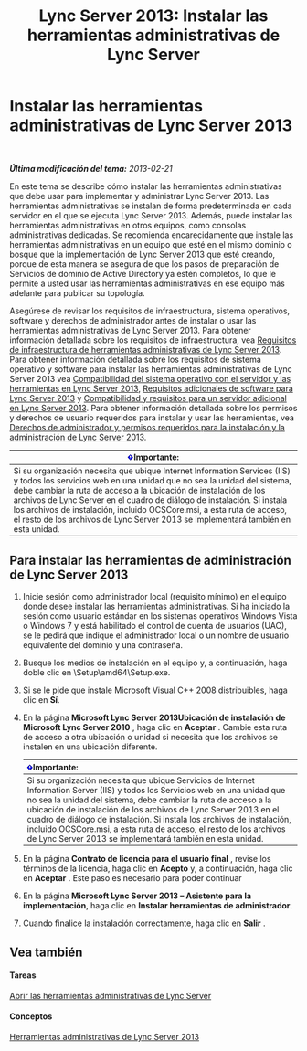 ﻿---
title: 'Lync Server 2013: Instalar las herramientas administrativas de Lync Server'
TOCTitle: Instalar las herramientas administrativas de Lync Server
ms:assetid: 842b85e4-2eeb-464f-b1c1-ceb8cc04f8d5
ms:mtpsurl: https://technet.microsoft.com/es-es/library/Gg398665(v=OCS.15)
ms:contentKeyID: 48275873
ms.date: 01/07/2017
mtps_version: v=OCS.15
ms.translationtype: HT
---

# Instalar las herramientas administrativas de Lync Server 2013

 

_**Última modificación del tema:** 2013-02-21_

En este tema se describe cómo instalar las herramientas administrativas que debe usar para implementar y administrar Lync Server 2013. Las herramientas administrativas se instalan de forma predeterminada en cada servidor en el que se ejecuta Lync Server 2013. Además, puede instalar las herramientas administrativas en otros equipos, como consolas administrativas dedicadas. Se recomienda encarecidamente que instale las herramientas administrativas en un equipo que esté en el mismo dominio o bosque que la implementación de Lync Server 2013 que esté creando, porque de esta manera se asegura de que los pasos de preparación de Servicios de dominio de Active Directory ya estén completos, lo que le permite a usted usar las herramientas administrativas en ese equipo más adelante para publicar su topología.

Asegúrese de revisar los requisitos de infraestructura, sistema operativos, software y derechos de administrador antes de instalar o usar las herramientas administrativas de Lync Server 2013. Para obtener información detallada sobre los requisitos de infraestructura, vea [Requisitos de infraestructura de herramientas administrativas de Lync Server 2013](lync-server-2013-administrative-tools-infrastructure-requirements.md). Para obtener información detallada sobre los requisitos de sistema operativo y software para instalar las herramientas administrativas de Lync Server 2013 vea [Compatibilidad del sistema operativo con el servidor y las herramientas en Lync Server 2013](lync-server-2013-server-and-tools-operating-system-support.md), [Requisitos adicionales de software para Lync Server 2013](lync-server-2013-additional-software-requirements.md) y [Compatibilidad y requisitos para un servidor adicional en Lync Server 2013](lync-server-2013-additional-server-support-and-requirements.md). Para obtener información detallada sobre los permisos y derechos de usuario requeridos para instalar y usar las herramientas, vea [Derechos de administrador y permisos requeridos para la instalación y la administración de Lync Server 2013](lync-server-2013-administrator-rights-and-permissions-required-for-setup-and-administration.md).

<table>
<thead>
<tr class="header">
<th><img src="images/Gg425917.important(OCS.15).gif" title="important" alt="important" />Importante:</th>
</tr>
</thead>
<tbody>
<tr class="odd">
<td>Si su organización necesita que ubique Internet Information Services (IIS) y todos los servicios web en una unidad que no sea la unidad del sistema, debe cambiar la ruta de acceso a la ubicación de instalación de los archivos de Lync Server en el cuadro de diálogo de instalación. Si instala los archivos de instalación, incluido OCSCore.msi, a esta ruta de acceso, el resto de los archivos de Lync Server 2013 se implementará también en esta unidad.</td>
</tr>
</tbody>
</table>


## Para instalar las herramientas de administración de Lync Server 2013

1.  Inicie sesión como administrador local (requisito mínimo) en el equipo donde desee instalar las herramientas administrativas. Si ha iniciado la sesión como usuario estándar en los sistemas operativos Windows Vista o Windows 7 y está habilitado el control de cuenta de usuarios (UAC), se le pedirá que indique el administrador local o un nombre de usuario equivalente del dominio y una contraseña.

2.  Busque los medios de instalación en el equipo y, a continuación, haga doble clic en \\Setup\\amd64\\Setup.exe.

3.  Si se le pide que instale Microsoft Visual C++ 2008 distribuibles, haga clic en **Sí**.

4.  En la página **Microsoft Lync Server 2013Ubicación de instalación de Microsoft Lync Server 2010** , haga clic en **Aceptar** . Cambie esta ruta de acceso a otra ubicación o unidad si necesita que los archivos se instalen en una ubicación diferente.
    
    <table>
    <thead>
    <tr class="header">
    <th><img src="images/Gg425917.important(OCS.15).gif" title="important" alt="important" />Importante:</th>
    </tr>
    </thead>
    <tbody>
    <tr class="odd">
    <td>Si su organización necesita que ubique Servicios de Internet Information Server (IIS) y todos los Servicios web en una unidad que no sea la unidad del sistema, debe cambiar la ruta de acceso a la ubicación de instalación de los archivos de Lync Server 2013 en el cuadro de diálogo de instalación. Si instala los archivos de instalación, incluido OCSCore.msi, a esta ruta de acceso, el resto de los archivos de Lync Server 2013 se implementará también en esta unidad.</td>
    </tr>
    </tbody>
    </table>


5.  En la página **Contrato de licencia para el usuario final** , revise los términos de la licencia, haga clic en **Acepto** y, a continuación, haga clic en **Aceptar** . Este paso es necesario para poder continuar

6.  En la página **Microsoft Lync Server 2013 – Asistente para la implementación**, haga clic en **Instalar herramientas de administrador**.

7.  Cuando finalice la instalación correctamente, haga clic en **Salir** .

## Vea también

#### Tareas

[Abrir las herramientas administrativas de Lync Server](lync-server-2013-open-lync-server-administrative-tools.md)  

#### Conceptos

[Herramientas administrativas de Lync Server 2013](lync-server-2013-lync-server-administrative-tools.md)

